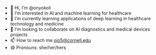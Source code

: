 - 👋 Hi, I’m @onyokoli
- 👀 I’m interested in AI and machine learning for healthcare 
- 🌱 I’m currently learning applications of deep learning in healthcare technology and medicine 
- 💞️ I’m looking to collaborate on AI diagnostics and medical devices projects
- 📫 How to reach me ojo5@cornell.edu
- 😄 Pronouns: she/her/hers


